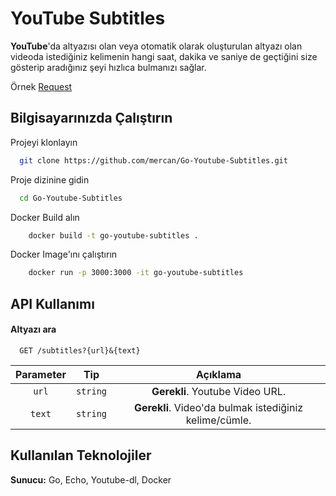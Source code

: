 # YouTube Subtitles

**YouTube**'da altyazısı olan veya otomatik olarak oluşturulan altyazı olan videoda istediğiniz kelimenin hangi saat, dakika ve saniye de geçtiğini size gösterip aradığınız şeyi hızlıca bulmanızı sağlar.

Örnek [Request](http://localhost:3000/subtitles?url=https://www.youtube.com/watch?v=ARNNNmhSPME&text=değil)

## Bilgisayarınızda Çalıştırın

Projeyi klonlayın

```bash
  git clone https://github.com/mercan/Go-Youtube-Subtitles.git
```

Proje dizinine gidin

```bash
  cd Go-Youtube-Subtitles
```

Docker Build alın

```bash
    docker build -t go-youtube-subtitles .
```

Docker Image'ını çalıştırın

```bash
    docker run -p 3000:3000 -it go-youtube-subtitles
```
## API Kullanımı

#### Altyazı ara

```http
  GET /subtitles?{url}&{text}
```

| Parameter |   Tip    |                        Açıklama                        |
|:---------:|:--------:|:------------------------------------------------------:|
|   `url`   | `string` |            **Gerekli**. Youtube Video URL.             |
|  `text`   | `string` | **Gerekli**. Video'da bulmak istediğiniz kelime/cümle. |

## Kullanılan Teknolojiler

**Sunucu:** Go, Echo, Youtube-dl, Docker

  